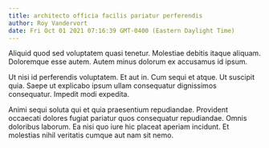```yaml
---
title: architecto officia facilis pariatur perferendis
author: Roy Vandervort
date: Fri Oct 01 2021 07:16:39 GMT-0400 (Eastern Daylight Time)
---
```

Aliquid quod sed voluptatem quasi tenetur. Molestiae debitis itaque aliquam. Doloremque esse autem. Autem minus dolorum ex accusamus id ipsum.

 Ut nisi id perferendis voluptatem. Et aut in. Cum sequi et atque. Ut suscipit quia. Saepe ut explicabo ipsum ullam consequatur dignissimos consequatur. Impedit modi expedita.

 Animi sequi soluta qui et quia praesentium repudiandae. Provident occaecati dolores fugiat pariatur quos consequatur repudiandae. Omnis doloribus laborum. Ea nisi quo iure hic placeat aperiam incidunt. Et molestias nihil veritatis cumque aut nam sit nemo.